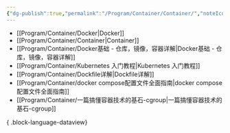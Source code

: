 ```yaml
---
{"dg-publish":true,"permalink":"/Program/Container/Container/","noteIcon":""}
---
```



- [[Program/Container/Docker\|Docker]]
- [[Program/Container/Container\|Container]]
- [[Program/Container/Docker基础 - 仓库，镜像，容器详解\|Docker基础 - 仓库，镜像，容器详解]]
- [[Program/Container/Kubernetes 入门教程\|Kubernetes 入门教程]]
- [[Program/Container/Dockfile详解\|Dockfile详解]]
- [[Program/Container/docker compose配置文件全面指南\|docker compose配置文件全面指南]]
- [[Program/Container/一篇搞懂容器技术的基石-cgroup\|一篇搞懂容器技术的基石-cgroup]]

{ .block-language-dataview}